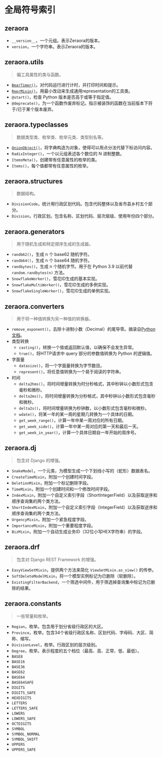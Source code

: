 # 全局符号索引

## zeraora

- `__version__`，一个元组。表示Zeraora的版本。
- `version`，一个字符串。表示Zeraora的版本。

## zeraora.utils

> 偏工具属性的类与函数。

- [`BearTimer()`](./zeraora/BearTimer.md)，对代码运行进行计时，并打印时间和提示。
- [`ReprMixin()`](./zeraora/ReprMixin.md)，用最小改动来生成通用representation的工具类。
- `@start()`，检查 Python 版本是否高于或等于指定值。
- `@deprecate()`，为一个函数作废弃标记。指示被装饰的函数在当前版本下将于/已于某个版本废弃。

## zeraora.typeclasses

> 数据类型类、枚举类、枚举元类、类型别名等。

- [`OnionObject()`](./zeraora/OnionObject.md)，将字典构造为对象，使得可以用点分法代替下标访问内容。
- `RadixInteger()`，一个以元组表述各个数位的 N 进制整数。
- `ItemsMeta()`，创建带有任意属性的枚举的类。
- `Items()`，每个值都带有任意属性的枚举。

## zeraora.structures

> 数据结构。

- `DivisionCode`，统计用行政区划代码。包含代码整体以及省市县乡村五个部分。
- `Division`，行政区划。包含名称、区划代码、层次层级、使用年份四个部分。

## zeraora.generators

> 用于随机生成和特定顺序生成的生成器。

- `randb62()`，生成 n 个 base62 随机字符。
- `randb64()`，生成 n 个 base64 随机字符。
- `randbytes()`，生成 n 个随机字节。用于在 Python 3.9 以前代替 `random.randbytes(n)` 方法。
- `SnowflakeWorker()`，雪花ID生成的基本实现。
- `SnowflakeMultiWorker()`，雪花ID生成的多例实现。
- `SnowflakeSingleWorker()`，雪花ID生成的单例实现。

## zeraora.converters

> 用于将一种值转换为另一种值的转换器。

- `remove_exponent()`，去除十进制小数（Decimal）的尾导零。摘录自[Python文档](https://docs.python.org/zh-cn/3/library/decimal.html#decimal-faq)。
- 类型转换
  - `casting()`，转换一个值或返回默认值，以确保不会发生异常。
  - `true()`，将HTTP请求中 query 部分的参数值转换为 Python 的逻辑值。
- 字面量
  - `datasize()`，将一个字面量转换为字节数目。
  - `represent()`，将任意值转换为一个易于阅读的字符串。
- 时间
  - `delta2hms()`，将时间增量转换为时分秒格式，其中秒钟以小数形式包含毫秒和微秒。
  - `delta2ms()`，将时间增量转换为分秒格式，其中秒钟以小数形式包含毫秒和微秒。
  - `delta2s()`，将时间增量转换为秒钟数，以小数形式包含毫秒和微秒。
  - `wdate()`，将某一年的某一周的星期几转换为一个具体的日期。
  - `get_week_range()`，计算一年中某一周对应的所有日期。
  - `get_week_side()`，计算一年中某一周对应的第一天和最后一天。
  - `get_week_in_year()`，计算一个具体日期自一年开始的周序号。

## zeraora.dj

> 包含对 Django 的增强。

- `SnakeModel`，一个元类，为模型生成一个下划线小写的（蛇形）数据表名。
- `CreateTimeMixin`，附加一个创建时间字段。
- `DeletionMixin`，附加一个标记删除字段。
- `TimeMixin`，附加一个创建时间和一个修改时间字段。
- `IndexMixin`，附加一个自定义索引字段（ShortIntegerField）以及获取逆序和顺序查询集的两个类方法。
- `ShortIndexMixin`，附加一个自定义索引字段（IntegerField）以及获取逆序和顺序查询集的两个类方法。
- `UrgencyMixin`，附加一个紧急程度字段。
- `ImportanceMixin`，附加一个重要程度字段。
- `BizMixin`，附加一个自动生成业务ID（32位小写HEX字符串）的字段。


## zeraora.drf

> 包含对 Django REST Framework 的增强。

- `EasyViewSetMixin`，提供两个方法来简化 `ViewSetMixin.as_view()` 的传参。
- `SoftDeleteModelMixin`，将一个模型实例标记为已删除（软删除）。
- `ExistingFilterBackend`，一个筛选中间件，用于筛选掉查询集中标记为已删除的结果。

## zeraora.constants

> 一些常量和枚举。

- `Region`，枚举。包含用于划分省级行政区的大区。
- `Province`，枚举。包含34个省级行政区名称、区划代码、字母码、大区、简称、缩写。
- `DivisionLevel`，枚举。行政区划的层次级别。
- `Degree`，枚举。表示程度的五个档位（最高、高、正常、低、最低）。
- `BASE8`
- `BASE16`
- `BASE36`
- `BASE62`
- `BASE64`
- `BASE64SAFE`
- `DIGITS`
- `DIGITS_SAFE`
- `HEXDIGITS`
- `LETTERS`
- `LETTERS_SAFE`
- `LOWERS`
- `LOWERS_SAFE`
- `OCTDIGITS`
- `SYMBOL`
- `SYMBOL_NORMAL`
- `SYMBOL_SHIFT`
- `UPPERS`
- `UPPERS_SAFE`
